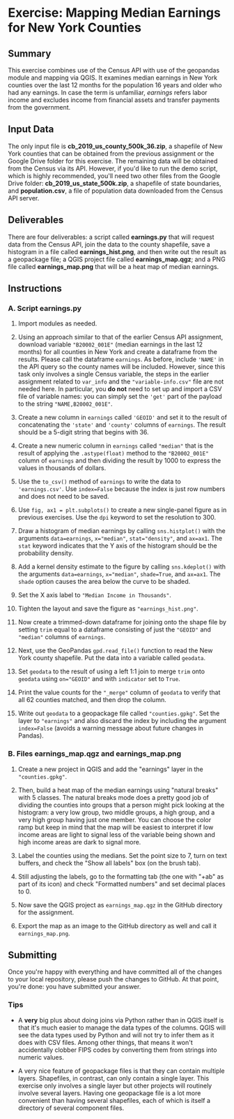 # Exercise: Mapping Median Earnings for New York Counties

## Summary

This exercise combines use of the Census API with use of the geopandas module and mapping via QGIS. It examines median earnings in New York counties over the last 12 months for the population 16 years and older who had any earnings. In case the term is unfamiliar, _earnings_ refers labor income and excludes income from financial assets and transfer payments from the government.

## Input Data

The only input file is **cb_2019_us_county_500k_36.zip**, a shapefile of New York counties that can be obtained from the previous assignment or the Google Drive folder for this exercise. The remaining data will be obtained from the Census via its API. However, if you'd like to run the demo script, which is highly recommended, you'll need two other files from the Google Drive folder: **cb_2019_us_state_500k.zip**, a shapefile of state boundaries, and **population.csv**, a file of population data downloaded from the Census API server.

## Deliverables

There are four deliverables: a script called **earnings.py** that will request data from the Census API, join the data to the county shapefile, save a histogram in a file called **earnings_hist.png**, and then write out the result as a geopackage file; a QGIS project file called **earnings_map.qgz**; and a PNG file called **earnings_map.png** that will be a heat map of median earnings.

## Instructions

### A. Script earnings.py

1. Import modules as needed.

1. Using an approach similar to that of the earlier Census API assignment, download variable `"B20002_001E"` (median earnings in the last 12 months) for all counties in New York and create a dataframe from the results. Please call the dataframe `earnings`. As before, include `'NAME'` in the API query so the county names will be included. However, since this task only involves a single Census variable, the steps in the earlier assignment related to `var_info` and the `"variable-info.csv"` file are not needed here. In particular, you **do not** need to set up and import a CSV file of variable names: you can simply set the `'get'` part of the payload to the string `"NAME,B20002_001E"`.

1. Create a new column in `earnings` called `'GEOID'` and set it to the result of concatenating the `'state'` and `'county'` columns of `earnings`. The result should be a 5-digit string that begins with 36.

1. Create a new numeric column in `earnings` called `"median"` that is the result of applying the `.astype(float)` method to the `"B20002_001E"` column of `earnings` and then dividing the result by 1000 to express the values in thousands of dollars.

1. Use the `to_csv()` method of `earnings` to write the data to `'earnings.csv'`. Use `index=False` because the index is just row numbers and does not need to be saved.

1. Use `fig, ax1 = plt.subplots()` to create a new single-panel figure as in previous exercises. Use the `dpi` keyword to set the resolution to 300.

1. Draw a histogram of median earnings by calling `sns.histplot()` with the arguments `data=earnings`, `x="median"`, `stat="density"`, and `ax=ax1`. The `stat` keyword indicates that the Y axis of the histogram should be the probability density.

1. Add a kernel density estimate to the figure by calling `sns.kdeplot()` with the arguments `data=earnings`, `x="median"`, `shade=True`, and `ax=ax1`. The `shade` option causes the area below the curve to be shaded.

1. Set the X axis label to `"Median Income in Thousands"`.

1. Tighten the layout and save the figure as `"earnings_hist.png"`.

1. Now create a trimmed-down dataframe for joining onto the shape file by setting `trim` equal to a dataframe consisting of just the `"GEOID"` and `"median"` columns of `earnings`.

1. Next, use the GeoPandas `gpd.read_file()` function to read the New York county shapefile. Put the data into a variable called `geodata`.

1. Set `geodata` to the result of using a left 1:1 join to merge `trim` onto `geodata` using `on="GEOID"` and with `indicator` set to `True`.

1. Print the value counts for the `"_merge"` column of `geodata` to verify that all 62 counties matched, and then drop the column.

1. Write out `geodata` to a geopackage file called `"counties.gpkg"`. Set the layer to `"earnings"` and also discard the index by including the argument `index=False` (avoids a warning message about future changes in Pandas).

### B. Files earnings_map.qgz and earnings_map.png

1. Create a new project in QGIS and add the "earnings" layer in the `"counties.gpkg"`.

1. Then, build a heat map of the median earnings using "natural breaks" with 5 classes. The natural breaks mode does a pretty good job of dividing the counties into groups that a person might pick looking at the histogram: a very low group, two middle groups, a high group, and a very high group having just one member. You can choose the color ramp but keep in mind that the map will be easiest to interpret if low income areas are light to signal less of the variable being shown and high income areas are dark to signal more.

1. Label the counties using the medians. Set the point size to 7, turn on text buffers, and check the "Show all labels" box (on the brush tab).

1. Still adjusting the labels, go to the formatting tab (the one with "+ab" as part of its icon) and check "Formatted numbers" and set decimal places to 0.

1. Now save the QGIS project as `earnings_map.qgz` in the GitHub directory for the assignment.

1. Export the map as an image to the GitHub directory as well and call it `earnings_map.png`.

## Submitting

Once you're happy with everything and have committed all of the changes to your local repository, please push the changes to GitHub. At that point, you're done: you have submitted your answer.

### Tips

+ A **very** big plus about doing joins via Python rather than in QGIS itself is that it's much easier to manage the data types of the columns. QGIS will see the data types used by Python and will not try to infer them as it does with CSV files. Among other things, that means it won't accidentally clobber FIPS codes by converting them from strings into numeric values.

+ A very nice feature of geopackage files is that they can contain multiple layers. Shapefiles, in contrast, can only contain a single layer. This exercise only involves a single layer but other projects will routinely involve several layers. Having one geopackage file is a lot more convenient than having several shapefiles, each of which is itself a directory of several component files.
